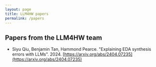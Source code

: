 ```yaml
---
layout: page
title: LLM4HW papers
permalink: /papers
---
```


## Papers from the LLM4HW team

- Siyu Qiu, Benjamin Tan, Hammond Pearce. "Explaining EDA synthesis errors with LLMs". 2024. [https://arxiv.org/abs/2404.07235](https://arxiv.org/abs/2404.07235)
